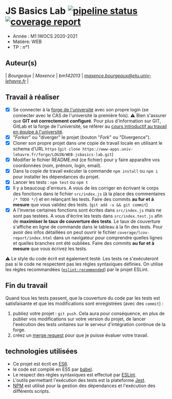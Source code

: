 # JS Basics Lab [![pipeline status](https://www-apps.univ-lehavre.fr/forge/2020-2021-M1/WEB-jsbasics-lab/badges/master/pipeline.svg)](https://www-apps.univ-lehavre.fr/forge/bm142013/WEB-jsbasics-lab/commits/master)  [![coverage report](https://www-apps.univ-lehavre.fr/forge/bm142013/WEB-jsbasics-lab/badges/master/coverage.svg)](https://www-apps.univ-lehavre.fr/forge/bm142013/WEB-jsbasics-lab/commits/master)

- Année : M1 IWOCS 2020-2021
- Matière: WEB
- TP : n°1

## Auteur(s)

| *Bourgeaux* | *Maxence* | *bm142013* | *maxence.bourgeaux@etu.univ-lehavre.fr* |

## Travail à réaliser

- [X] Se connecter à la [forge de l'université](https://www-apps.univ-lehavre.fr/forge) avec son propre login (se connecter avec le CAS de l'université la première fois). :warning: Bien s'assurer que **GIT est correctement configuré**. Pour plus d'information sur GIT, GitLab et la forge de l'université, se référer au [cours introductif au travail en équipe à l'université](https://pigne.org/teaching/general/lecture/Gestion-de-version-travail-en-equipe).
- [X] "*Forker*" ou "diverger" le projet (bouton "*Fork*" ou "Divergence").
- [X] Cloner son propre projet dans une copie de travail locale en utilisant le schema d'URL `https` (`git clone https://www-apps.univ-lehavre.fr/forge/LOGIN/WEB-jsbasics-lab.git`)
- [X] Modifier le fichier README.md (ce fichier) pour y faire apparaître vos coordonnées (nom, prénom, login, email).
- [X] Dans la copie de travail exécuter la commande `npm install` ou `npm i` pour installer les dépendances du projet.
- [X] Lancer les tests : `npm test` ou `npm t`
- [X] Il y a beaucoup d'erreurs. A vous de les corriger en écrivant le corps des fonctions dans le fichier `src/index.js` (à la place des commentaires `/* TODO */`) et en relançant les tests. Faire des commits **au fur et à mesure** que vous validez des tests. (`git add -u && git commit`)
- [X] A l'inverse certaines fonctions sont écrites dans `src/index.js` mais ne sont pas testées. A vous d'écrire les tests dans `src/index.test.js` afin de **maximiser le taux de couverture des tests**. Le taux de couverture s'affiche en ligne de commande dans le tableau à la fin des tests. Pour avoir des infos détaillées on peut ouvrir le fichier `coverage/lcov-report/index.html` dans un navigateur pour comprendre quelles lignes et quelles branches ont été oubliées. Faire des commits **au fur et à mesure** que vous écrivez les tests.

:warning: Le style du code écrit est également testé. Les tests ne s'exécuteront pas si le code ne respectent pas les règles syntaxiques définies. On utilise les règles recommandées ([`eslint:recommended`](https://eslint.org/docs/rules/)) par le projet ESLint.

## Fin du travail

Quand tous les tests passent, que la couverture du code par les tests est satisfaisante et que les modifications sont enregistrées (avec des `commit`) :

1. publiez votre projet : `git push`. Cela aura pour conséquence, en plus de publier vos modifications sur votre version du projet, de lancer l'exécution des tests unitaires sur le serveur d'intégration continue de la forge.
2. créez un [merge request](https://docs.gitlab.com/ee/gitlab-basics/add-merge-request.html) pour que je puisse évaluer votre travail.

## technologies utilisées

- Ce projet est écrit en [ES6](http://www.ecma-international.org/ecma-262/6.0/index.html).
- le code est compilé en ES5 par [babel](https://babeljs.io/).
- Le respect des règles syntaxiques est effectué par [ESLint](https://eslint.org/).
- L'outils permettant l'exécution des tests est la plateforme [Jest](http://facebook.github.io/jest/).
- [NPM](https://www.npmjs.com/) est utilisé pour la gestion des dépendances et l'exécution des différents scripts.

